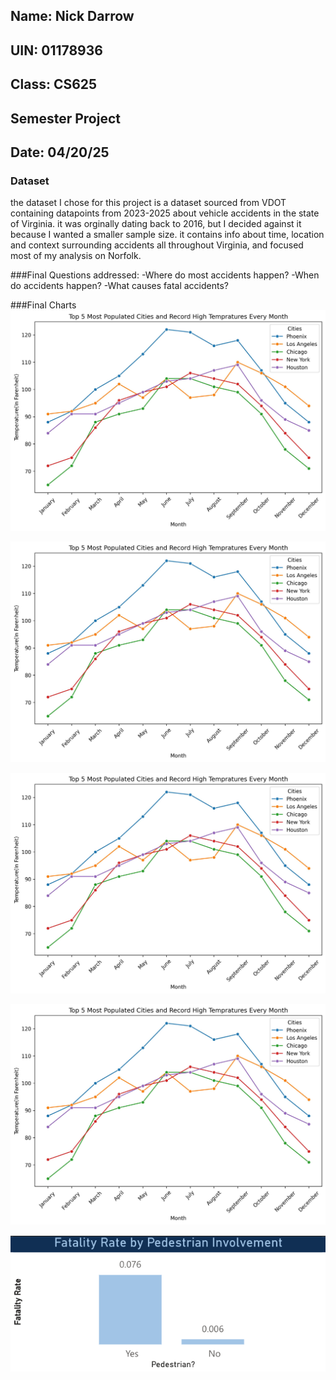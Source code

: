 ## Name: Nick Darrow
## UIN: 01178936
## Class: CS625
## Semester Project
## Date: 04/20/25

### Dataset
the dataset I chose for this project is a dataset sourced from VDOT containing datapoints from 2023-2025 about vehicle accidents in the state of Virginia. 
it was orginally dating back to 2016, but I decided against it because I wanted a smaller sample size. it contains info about time, location and context surrounding 
accidents all throughout Virginia, and focused most of my analysis on Norfolk.

###Final Questions addressed:
-Where do most accidents happen?
-When do accidents happen?
-What causes fatal accidents?

###Final Charts
![alt text](Top5Cities.jpg)


![alt text](Top5Cities.jpg)


![alt text](Top5Cities.jpg)


![alt text](Top5Cities.jpg)


![alt text](FatalityRateSmallMultiple.png) 


